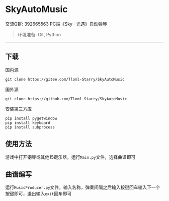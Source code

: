 # SkyAutoMusic

交流Q群: 392665563
PC端《Sky · 光遇》自动弹琴
> 环境准备: Git, Python
---

## 下载
国内源
```
git clone https://gitee.com/Tloml-Starry/SkyAutoMusic
```
国外源
```
git clone https://github.com/Tloml-Starry/SkyAutoMusic
```

安装第三方库
```
pip install pygetwindow
pip install keyboard
pip install subprocess
```

## 使用方法
游戏中打开钢琴或其他15键乐器，运行`Main.py`文件，选择曲谱即可

## 曲谱编写
运行`MusicProducer.py`文件，输入名称，弹奏间隔之后输入按键回车输入下一个按键即可，退出输入`exit`回车即可